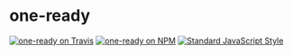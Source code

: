 # one-ready

[![one-ready on Travis](https://img.shields.io/travis/callmecavs/one-ready.svg?style=flat-square)](https://travis-ci.org/callmecavs/one-ready) [![one-ready on NPM](https://img.shields.io/npm/v/one-ready.svg?style=flat-square)](https://www.npmjs.com/package/one-ready) [![Standard JavaScript Style](https://img.shields.io/badge/code_style-standard-brightgreen.svg?style=flat-square)](http://standardjs.com/)
